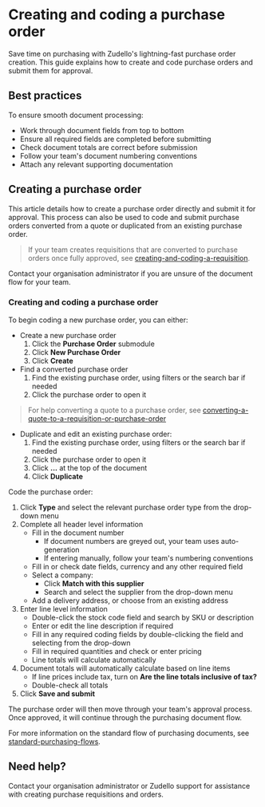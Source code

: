 # Creating and coding a purchase order

Save time on purchasing with Zudello's lightning-fast purchase order creation. This guide explains how to create and code purchase orders and submit them for approval.
## Best practices

To ensure smooth document processing:

- Work through document fields from top to bottom
- Ensure all required fields are completed before submitting
- Check document totals are correct before submission
- Follow your team's document numbering conventions
- Attach any relevant supporting documentation

## Creating a purchase order

This article details how to create a purchase order directly and submit it for approval. This process can also be used to code and submit purchase orders converted from a quote or duplicated from an existing purchase order. 

> If your team creates requisitions that are converted to purchase orders once fully approved, see [creating-and-coding-a-requisition](creating-and-coding-a-requisition.md).

Contact your organisation administrator if you are unsure of the document flow for your team.

### Creating and coding a purchase order

To begin coding a new purchase order, you can either:

- Create a new purchase order
	1. Click the **Purchase Order** submodule
	2. Click **New Purchase Order**
	3. Click **Create**
- Find a converted purchase order
	1. Find the existing purchase order, using filters or the search bar if needed
	2. Click the purchase order to open it
> For help converting a quote to a purchase order, see [converting-a-quote-to-a-requisition-or-purchase-order](converting-a-quote-to-a-requisition-or-purchase-order.md)
- Duplicate and edit an existing purchase order:
	1. Find the existing purchase order, using filters or the search bar if needed
	2. Click the purchase order to open it
	3. Click **...** at the top of the document
	4. Click **Duplicate**

Code the purchase order:

1. Click **Type** and select the relevant purchase order type from the drop-down menu
2. Complete all header level information
	- Fill in the document number
	    - If document numbers are greyed out, your team uses auto-generation
	    - If entering manually, follow your team's numbering conventions
	- Fill in or check date fields, currency and any other required field
	- Select a company:
	    - Click **Match with this supplier**
	    - Search and select the supplier from the drop-down menu
	- Add a delivery address, or choose from an existing address
3. Enter line level information
	- Double-click the stock code field and search by SKU or description
	- Enter or edit the line description if required
	- Fill in any required coding fields by double-clicking the field and selecting from the drop-down
	- Fill in required quantities and check or enter pricing
    - Line totals will calculate automatically
4. Document totals will automatically calculate based on line items
	- If line prices include tax, turn on **Are the line totals inclusive of tax?** 
	- Double-check all totals 
5. Click **Save and submit**

The purchase order will then move through your team's approval process. Once approved, it will continue through the purchasing document flow. 

For more information on the standard flow of purchasing documents, see [standard-purchasing-flows](standard-purchasing-flows.md).

## Need help?

Contact your organisation administrator or Zudello support for assistance with creating purchase requisitions and orders.
